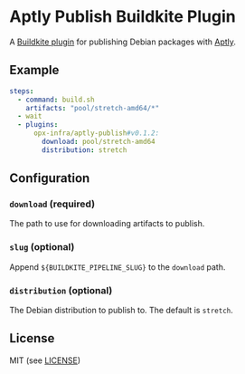 # Aptly Publish Buildkite Plugin

A [Buildkite plugin](https://buildkite.com/docs/agent/v3/plugins) for publishing Debian packages with [Aptly](https://aptly.info).

## Example

```yaml
steps:
  - command: build.sh
    artifacts: "pool/stretch-amd64/*"
  - wait
  - plugins:
      opx-infra/aptly-publish#v0.1.2:
        download: pool/stretch-amd64
        distribution: stretch
```

## Configuration

### `download` (required)

The path to use for downloading artifacts to publish.

### `slug` (optional)

Append `${BUILDKITE_PIPELINE_SLUG}` to the `download` path.

### `distribution` (optional)

The Debian distribution to publish to. The default is `stretch`.

## License

MIT (see [LICENSE](LICENSE))
